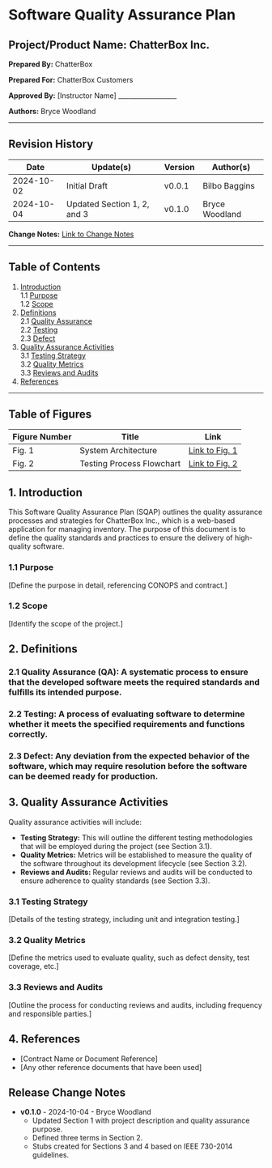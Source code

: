 # Software Quality Assurance Plan

## Project/Product Name: ChatterBox Inc.

**Prepared By:** ChatterBox  

**Prepared For:** ChatterBox Customers  

**Approved By:** [Instructor Name] __________________  

**Authors:** Bryce Woodland  

---

## Revision History

| Date            | Update(s)                   | Version         | Author(s)                 | 
|-----------------|-----------------------------|-----------------|---------------------------|
| 2024-10-02      | Initial Draft               | v0.0.1          | Bilbo Baggins             | 
| 2024-10-04      | Updated Section 1, 2, and 3 | v0.1.0          | Bryce Woodland            |

**Change Notes:** [Link to Change Notes](#release-change-notes)

---

## Table of Contents

1. [Introduction](#1-introduction)  
   1.1 [Purpose](#11-purpose)  
   1.2 [Scope](#12-scope)  
2. [Definitions](#2-definitions)  
   2.1 [Quality Assurance](#21-quality-assurance)  
   2.2 [Testing](#22-testing)  
   2.3 [Defect](#23-defect)  
3. [Quality Assurance Activities](#3-quality-assurance-activities)  
   3.1 [Testing Strategy](#31-testing-strategy)  
   3.2 [Quality Metrics](#32-quality-metrics)  
   3.3 [Reviews and Audits](#33-reviews-and-audits)  
4. [References](#4-references)  

---

## Table of Figures

| Figure Number | Title                        | Link                       |
|---------------|------------------------------|----------------------------|
| Fig. 1        | System Architecture          | [Link to Fig. 1](#fig-1-system-architecture)  |
| Fig. 2        | Testing Process Flowchart    | [Link to Fig. 2](#fig-2-testing-process-flowchart)  |

## 1. Introduction

This Software Quality Assurance Plan (SQAP) outlines the quality assurance processes and strategies for ChatterBox Inc., which is a web-based application for managing inventory. The purpose of this document is to define the quality standards and practices to ensure the delivery of high-quality software.

### 1.1 Purpose

[Define the purpose in detail, referencing CONOPS and contract.]

### 1.2 Scope

[Identify the scope of the project.]

## 2. Definitions

### 2.1 **Quality Assurance (QA):** A systematic process to ensure that the developed software meets the required standards and fulfills its intended purpose.

### 2.2 **Testing:** A process of evaluating software to determine whether it meets the specified requirements and functions correctly.

### 2.3 **Defect:** Any deviation from the expected behavior of the software, which may require resolution before the software can be deemed ready for production.

## 3. Quality Assurance Activities

Quality assurance activities will include:
- **Testing Strategy:** This will outline the different testing methodologies that will be employed during the project (see Section 3.1).
- **Quality Metrics:** Metrics will be established to measure the quality of the software throughout its development lifecycle (see Section 3.2).
- **Reviews and Audits:** Regular reviews and audits will be conducted to ensure adherence to quality standards (see Section 3.3).

### 3.1 Testing Strategy
[Details of the testing strategy, including unit and integration testing.]

### 3.2 Quality Metrics
[Define the metrics used to evaluate quality, such as defect density, test coverage, etc.]

### 3.3 Reviews and Audits
[Outline the process for conducting reviews and audits, including frequency and responsible parties.]

## 4. References

- [Contract Name or Document Reference]
- [Any other reference documents that have been used]

## Release Change Notes

- **v0.1.0** - 2024-10-04 - Bryce Woodland
    - Updated Section 1 with project description and quality assurance purpose.
    - Defined three terms in Section 2.
    - Stubs created for Sections 3 and 4 based on IEEE 730-2014 guidelines.
